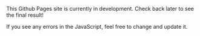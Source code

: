 This Github Pages site is currently in development. Check back later to see the final result!

If you see any errors in the JavaScript, feel free to change and update it.
